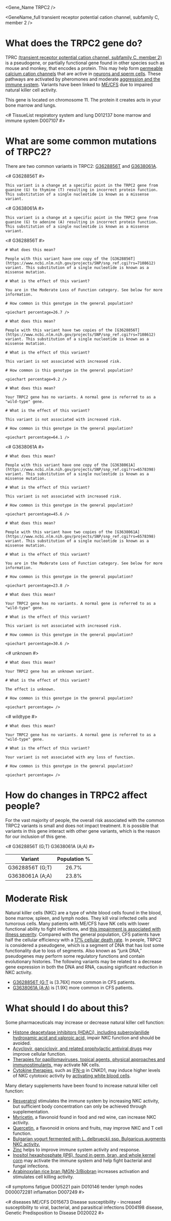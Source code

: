 <Gene_Name TRPC2 />

<GeneName_full transient receptor potential cation channel, subfamily C, member 2 />

# What does the TRPC2 gene do?

TPRC [(transient receptor potential cation channel, subfamily C, member 2)](https://www.ncbi.nlm.nih.gov/gene/7221) is a pseudogene, or partially functional gene found in other species such as mouse and monkey, that encodes a protein. This may help form [permeable calcium cation channels](https://www.ncbi.nlm.nih.gov/pubmed/17517433) that are active in [neurons and sperm cells](https://www.ncbi.nlm.nih.gov/pubmed/17217050). These pathways are activated by pheromones and moderate [aggression and the immune system](https://www.ncbi.nlm.nih.gov/pubmed/17217050). Variants have been linked to [ME/CFS](https://www.ncbi.nlm.nih.gov/pubmed/27099524) due to impaired natural killer cell activity.

This gene is located on chromosome 11. The protein it creates acts in your bone marrow and lungs.

<# TissueList respiratory system and lung D012137  bone marrow and immune system D007107   #>

<TissueList D012137 D007107   />

<GeneAnalysis gene="TRPC2" interval="NC_000011.10:g.3626460_3637559"> 

# What are some common mutations of TRPC2?
 
There are two common variants in TRPC2: [G3628856T](https://www.ncbi.nlm.nih.gov/projects/SNP/snp_ref.cgi?rs=7108612) and [G3638061A](https://www.ncbi.nlm.nih.gov/projects/SNP/snp_ref.cgi?rs=6578398).

<# G3628856T #>
  <Variant hgvs="NC_000011.10:g.3628856G>T" name="G3628856T"> 

    This variant is a change at a specific point in the TRPC2 gene from guanine (G) to thymine (T) resulting in incorrect protein function. This substitution of a single nucleotide is known as a missense variant.

  </Variant>
<# G3638061A #>
  <Variant hgvs="NC_000011.9:g.3638061G>A" name="G3638061A"> 

    This variant is a change at a specific point in the TRPC2 gene from guanine (G) to adenine (A) resulting in incorrect protein function. This substitution of a single nucleotide is known as a missense variant.

  </Variant>

<# G3628856T #>
  <Genotype hgvs="NC_000011.10:g.[3628856G>T];[3628856=]" name="G3628856T"> 

    # What does this mean?
 
    People with this variant have one copy of the [G3628856T](https://www.ncbi.nlm.nih.gov/projects/SNP/snp_ref.cgi?rs=7108612) variant. This substitution of a single nucleotide is known as a missense mutation.

    # What is the effect of this variant?

    You are in the Moderate Loss of Function category. See below for more information.

    # How common is this genotype in the general population?

    <piechart percentage=26.7 />
  </Genotype>
  <Genotype hgvs="NC_000011.10:g.[3628856G>T];[3628856G>T]" name="G3628856T"> 
 
    # What does this mean?

    People with this variant have two copies of the [G3628856T](https://www.ncbi.nlm.nih.gov/projects/SNP/snp_ref.cgi?rs=7108612) variant. This substitution of a single nucleotide is known as a missense mutation.

    # What is the effect of this variant?

    This variant is not associated with increased risk.

    # How common is this genotype in the general population?

    <piechart percentage=9.2 />
  </Genotype>
  <Genotype hgvs="NC_000011.10:g.[3628856=];[3628856=]" name="G3628856T"> 
 
    # What does this mean?

    Your TRPC2 gene has no variants. A normal gene is referred to as a "wild-type" gene.

    # What is the effect of this variant?

    This variant is not associated with increased risk.

    # How common is this genotype in the general population?

    <piechart percentage=64.1 />
  </Genotype>
<# G3638061A #>
  <Genotype hgvs="NC_000011.9:g.[3638061G>A];[3638061=]" name="G3638061A"> 

    # What does this mean?
 
    People with this variant have one copy of the [G3638061A](https://www.ncbi.nlm.nih.gov/projects/SNP/snp_ref.cgi?rs=6578398) variant. This substitution of a single nucleotide is known as a missense mutation.

    # What is the effect of this variant?

    This variant is not associated with increased risk.

    # How common is this genotype in the general population?

    <piechart percentage=45.6 />
  </Genotype>
  <Genotype hgvs="NC_000011.9:g.[3638061G>A];[3638061G>A]" name="G3638061A"> 
 
    # What does this mean?

    People with this variant have two copies of the [G3638061A](https://www.ncbi.nlm.nih.gov/projects/SNP/snp_ref.cgi?rs=6578398) variant. This substitution of a single nucleotide is known as a missense mutation.

    # What is the effect of this variant?

    You are in the Moderate Loss of Function category. See below for more information.

    # How common is this genotype in the general population?

    <piechart percentage=23.8 />
  </Genotype>
  <Genotype hgvs="NC_000011.9:g.[3638061=];[3638061=]" name="G3638061A"> 
 
    # What does this mean?

    Your TRPC2 gene has no variants. A normal gene is referred to as a "wild-type" gene.

    # What is the effect of this variant?

    This variant is not associated with increased risk.

    # How common is this genotype in the general population?

    <piechart percentage=30.6 />
  </Genotype>
<# unknown #>
  <Genotype hgvs="unknown"> 
 
    # What does this mean?

    Your TRPC2 gene has an unknown variant.

    # What is the effect of this variant?

    The effect is unknown.

    # How common is this genotype in the general population?

    <piechart percentage= />
  </Genotype>
<# wildtype #>
  <Genotype hgvs="wildtype">
 
    # What does this mean?

    Your TRPC2 gene has no variants. A normal gene is referred to as a "wild-type" gene.

    # What is the effect of this variant?

    Your variant is not associated with any loss of function.

    # How common is this genotype in the general population?

    <piechart percentage= />
  </Genotype>
</GeneAnalysis>

# How do changes in TRPC2 affect people?

For the vast majority of people, the overall risk associated with the common TRPC2 variants is small and does not impact treatment. It is possible that variants in this gene interact with other gene variants, which is the reason for our inclusion of this gene.

<#  G3628856T (G;T) G3638061A (A;A) #>

| Variant       |Population %           |
| :-------------: |:-------------:| 
| G3628856T (G;T) | 26.7% | 
| G3638061A (A;A) |  23.8%   | 

# Moderate Risk

Natural killer cells (NKC) are a type of white blood cells found in the blood, bone marrow, spleen, and lymph nodes. They kill viral infected cells and tumorous cells. Many patients with ME/CFS have NK cells with lower functional ability to fight infections, and [this impairment is associated with illness severity](https://www.cdc.gov/me-cfs/about/possible-causes.html). Compared with the general population, CFS patients have half the cellular efficiency with a [17% cellular death rate](https://www.ncbi.nlm.nih.gov/pubmed/27099524). In people, TRPC2 is considered a pseudogene, which is a segment of DNA that has lost some functionality due to loss of segments. Also known as “junk DNA,” pseudogenes may perform some regulatory functions and contain evolutionary histories. 
The following variants may be related to a decrease gene expression in both the DNA and RNA, causing significant reduction in NKC activity.
- [G3628856T (G;T](https://www.ncbi.nlm.nih.gov/pubmed/27099524) is [3.76X] more common in CFS patients. 
- [G3638061A (A;A)](https://www.ncbi.nlm.nih.gov/pubmed/27099524) is [1.9X] more common in CFS patients.

# What should I do about this?

Some pharmaceuticals may increase or decrease natural killer cell function:
- [Histone deacetylase inhibitors (HDACi), including suberoylanilide hydroxamic acid and valproic acid,](https://www.ncbi.nlm.nih.gov/pubmed/17349632/) impair NKC function and should be avoided. 
- [Acyclovir, ganciclovir, and related prophylactic antiviral drugs](https://www.ncbi.nlm.nih.gov/pubmed/23993353) may improve cellular function. 
- [Therapies for papillomaviruses, topical agents, physical approaches and immunostimulants,](https://www.ncbi.nlm.nih.gov/pubmed/23993353) may activate NK cells. 
- [Cytokine therapies](https://www.ncbi.nlm.nih.gov/pubmed/23993353), such as [IFN-α](https://www.cancer.gov/about-cancer/treatment/types/immunotherapy/bio-therapies-fact-sheet) in CNKD1, may induce higher levels of NKC cytotoxic activity by [activating white blood cells](https://www.cancer.gov/about-cancer/treatment/types/immunotherapy/bio-therapies-fact-sheet). 

Many dietary supplements have been found to increase natural killer cell function:
- [Resveratrol](https://www.ncbi.nlm.nih.gov/pmc/articles/PMC4855330/) stimulates the immune system by increasing NKC activity, but sufficient body concentration can only be achieved through supplementation. 
- [Myricetin](https://www.ncbi.nlm.nih.gov/pubmed/25075019), a flavonoid found in food and red wine, can increase NKC activity. 
- [Quercetin](https://www.ncbi.nlm.nih.gov/pubmed/19449452), a flavonoid in onions and fruits, may improve NKC and T cell function. 
- [Bulgarian yogurt fermented with L. delbrueckii ssp. Bulgaricus augments NKC activity.](https://www.ncbi.nlm.nih.gov/pubmed/26686726) 
- [Zinc](https://www.ncbi.nlm.nih.gov/pubmed/27021581) helps to improve immune system activity and response. 
- [Inositol hexaphosphate (IP6), found in germ, bran, and whole kernel corn](https://www.ncbi.nlm.nih.gov/pubmed/11366552) may activate the immune system and help fight bacterial and fungal infections. 
- [Arabinoxylan rice bran (MGN-3/Biobran](https://www.ncbi.nlm.nih.gov/pubmed/25541298) increases activation and stimulates cell killing activity.

<# symptoms fatigue D005221 pain D010146 tender lymph nodes D000072281 inflamation D007249 #>

<symptoms D005221 D010146 D000072281 D007249 />

<# diseases ME/CFS	D015673 Disease susceptibility - increased susceptibility to viral, bacterial, and parasitical infections D004198 disease, Genetic Predisposition to Disease D020022 #>

<diseases D015673 D004198 D020022 />
